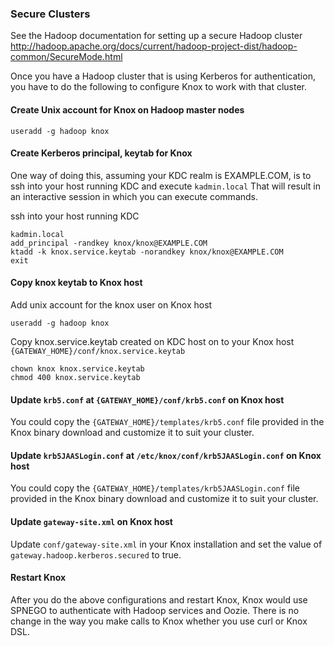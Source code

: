 <!---
   Licensed to the Apache Software Foundation (ASF) under one or more
   contributor license agreements.  See the NOTICE file distributed with
   this work for additional information regarding copyright ownership.
   The ASF licenses this file to You under the Apache License, Version 2.0
   (the "License"); you may not use this file except in compliance with
   the License.  You may obtain a copy of the License at

       https://www.apache.org/licenses/LICENSE-2.0

   Unless required by applicable law or agreed to in writing, software
   distributed under the License is distributed on an "AS IS" BASIS,
   WITHOUT WARRANTIES OR CONDITIONS OF ANY KIND, either express or implied.
   See the License for the specific language governing permissions and
   limitations under the License.
--->

### Secure Clusters ###

See the Hadoop documentation for setting up a secure Hadoop cluster
http://hadoop.apache.org/docs/current/hadoop-project-dist/hadoop-common/SecureMode.html

Once you have a Hadoop cluster that is using Kerberos for authentication, you have to do the following to configure Knox to work with that cluster.

#### Create Unix account for Knox on Hadoop master nodes ####

    useradd -g hadoop knox

#### Create Kerberos principal, keytab for Knox ####

One way of doing this, assuming your KDC realm is EXAMPLE.COM, is to ssh into your host running KDC and execute `kadmin.local`
That will result in an interactive session in which you can execute commands.

ssh into your host running KDC

    kadmin.local
    add_principal -randkey knox/knox@EXAMPLE.COM
    ktadd -k knox.service.keytab -norandkey knox/knox@EXAMPLE.COM
    exit


#### Copy knox keytab to Knox host ####

Add unix account for the knox user on Knox host

    useradd -g hadoop knox

Copy knox.service.keytab created on KDC host on to your Knox host `{GATEWAY_HOME}/conf/knox.service.keytab`

    chown knox knox.service.keytab
    chmod 400 knox.service.keytab

#### Update `krb5.conf` at `{GATEWAY_HOME}/conf/krb5.conf` on Knox host ####

You could copy the `{GATEWAY_HOME}/templates/krb5.conf` file provided in the Knox binary download and customize it to suit your cluster.

#### Update `krb5JAASLogin.conf` at `/etc/knox/conf/krb5JAASLogin.conf` on Knox host ####

You could copy the `{GATEWAY_HOME}/templates/krb5JAASLogin.conf` file provided in the Knox binary download and customize it to suit your cluster.

#### Update `gateway-site.xml` on Knox host ####

Update `conf/gateway-site.xml` in your Knox installation and set the value of `gateway.hadoop.kerberos.secured` to true.

#### Restart Knox ####

After you do the above configurations and restart Knox, Knox would use SPNEGO to authenticate with Hadoop services and Oozie.
There is no change in the way you make calls to Knox whether you use curl or Knox DSL.
